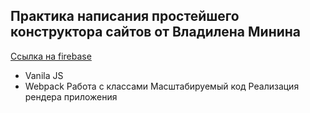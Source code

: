 ## Практика написания простейшего конструктора сайтов от Владилена Минина

[Ссылка на firebase](https://vladilen-constructor.web.app/ "перейти на сайт") <br>

- Vanila JS
- Webpack
Работа с классами
Масштабируемый код
Реализация рендера приложения
